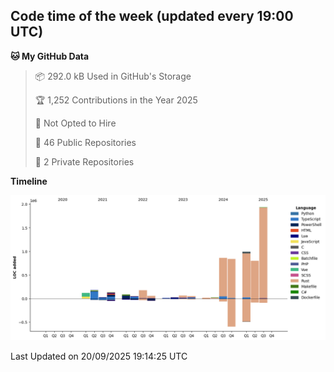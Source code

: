 ## Code time of the week (updated every 19:00 UTC)

<!--START_SECTION:waka-->
**🐱 My GitHub Data** 

> 📦 292.0 kB Used in GitHub's Storage 
 > 
> 🏆 1,252 Contributions in the Year 2025
 > 
> 🚫 Not Opted to Hire
 > 
> 📜 46 Public Repositories 
 > 
> 🔑 2 Private Repositories 
 > 
**Timeline**

![Lines of Code chart](https://raw.githubusercontent.com/SARDONYX-sard/SARDONYX-sard/main/assets/bar_graph.png)


 Last Updated on 20/09/2025 19:14:25 UTC
<!--END_SECTION:waka-->